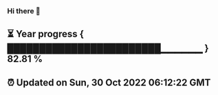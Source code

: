 ### Hi there 👋
⏳ Year progress { ████████████████████████▁▁▁▁▁▁ } 82.81 %
---
⏰ Updated on Sun, 30 Oct 2022 06:12:22 GMT
---
